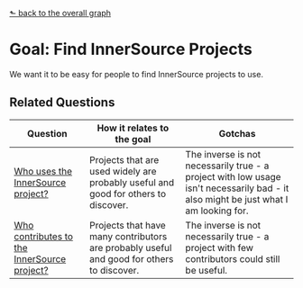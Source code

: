 [⬑ back to the overall graph](../use_gqm.md)

# **Goal:** Find InnerSource Projects

We want it to be easy for people to find InnerSource projects to use.

## Related Questions

| **Question** | **How it relates to the goal** | **Gotchas** |
| --- | --- | --- |
| [Who uses the InnerSource project?](../questions/who-uses.md) | Projects that are used widely are probably useful and good for others to discover. | The inverse is not necessarily true - a project with low usage isn't necessarily bad - it also might be just what I am looking for. |
| [Who contributes to the InnerSource project?](../questions/who-contributes.md) | Projects that have many contributors are probably useful and good for others to discover. | The inverse is not necessarily true - a project with few contributors could still be useful. |

